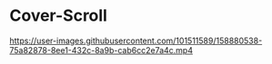 # Cover-Scroll
 


https://user-images.githubusercontent.com/101511589/158880538-75a82878-8ee1-432c-8a9b-cab6cc2e7a4c.mp4

